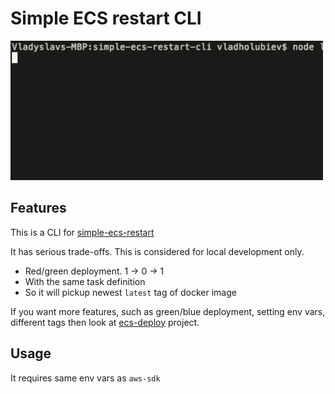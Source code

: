 # Simple ECS restart CLI

![demo](simple-ecs-restart-demo.gif)

## Features

This is a CLI for [simple-ecs-restart](https://github.com/vladgolubev/simple-ecs-restart)

It has serious trade-offs. This is considered for local development only.

* Red/green deployment. 1 -> 0 -> 1
* With the same task definition
* So it will pickup newest `latest` tag of docker image

If you want more features, such as green/blue deployment, setting env vars, different tags
then look at [ecs-deploy](https://github.com/fabfuel/ecs-deploy) project.

## Usage

It requires same env vars as `aws-sdk`

```bash

```
